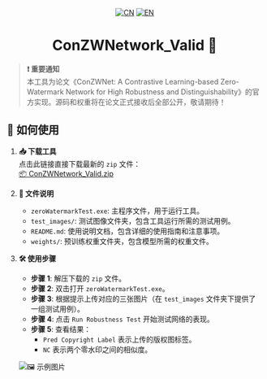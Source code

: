 <div align="center">

[![CN](https://img.shields.io/badge/🇨🇳_中文-FF0000?style=flat-square)](README.zh-CN.md)
[![EN](https://img.shields.io/badge/🇺🇸_English-007ACC?style=flat-square)](README.md)

# ConZWNetwork_Valid 🔬

</div>


> ​**❗ 重要通知**  
> 本工具为论文《ConZWNet: A Contrastive Learning-based Zero-Watermark Network for High Robustness and Distinguishability》的官方实现。源码和权重将在论文正式接收后全部公开，敬请期待！

## 🚀 如何使用

1. ​**📥 下载工具**  
   点击此链接直接下载最新的 `zip` 文件：  
   [📦 ConZWNetwork_Valid.zip](https://github.com/hanhongxin1028/ConZWNetwork_Valid/releases/download/v1.0/ConZWNet_valid.zip)

2. ​**📂 文件说明**  
   - `zeroWatermarkTest.exe`: 主程序文件，用于运行工具。  
   - `test_images/`: 测试图像文件夹，包含工具运行所需的测试用例。  
   - `README.md`: 使用说明文档，包含详细的使用指南和注意事项。  
   - `weights/`: 预训练权重文件夹，包含模型所需的权重文件。

3. ​**🛠️ 使用步骤**  
   - ​**步骤 1**: 解压下载的 `zip` 文件。  
   - ​**步骤 2**: 双击打开 `zeroWatermarkTest.exe`。  
   - ​**步骤 3**: 根据提示上传对应的三张图片（在 `test_images` 文件夹下提供了一组测试用例）。  
   - ​**步骤 4**: 点击 `Run Robustness Test` 开始测试网络的表现。  
   - ​**步骤 5**: 查看结果：  
     - `Pred Copyright Label` 表示上传的版权图标签。  
     - `NC` 表示两个零水印之间的相似度。

   ![🖼️ 示例图片](https://github.com/user-attachments/assets/d3750887-5593-471e-9292-c417fc805a3f)

